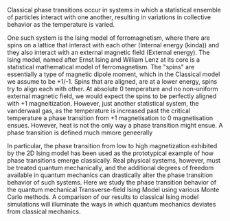 Classical phase transitions occur in systems in which a statistical ensemble of particles interact with one another, resulting in variations in collective behavior as the temperature is varied.

One such system is the Ising model of ferromagnetism, where there are spins on a lattice that interact with each other (Internal energy (kinda)) and they also interact with an external magnetic field (External energy). The Ising model, named after Ernst Ising and William Lenz at its core is a statistical mathematical model of ferromagnetism. The "spins" are essentially a type of magnetic dipole moment, which in the Classical model we assume to be +1/-1. Spins that are aligned, are at a lower energy, spins try to align each with other. At absolute 0 temperature and no non-uniform external magnetic field, we would expect the spins to be perfectly aligned with +1 magneitization. However, just another statistical system, the vanderwaal gas, as the temperature is increased past the critical temperature a phase transition from +1 magnetisation to 0 magnetisation ensues. However, heat is not the only way a phase transition might ensue. A phase transition is defined much mmore geneerally 







In particular, the phase transition from low to high magnetization exhibited by the 2D Ising model has been used as the prototypical example of how phase transitions emerge classically. Real physical systems, however, must be treated quantum mechanically, and the additional degrees of freedom available in quantum mechanics can drastically alter the phase transition behavior of such systems. Here we study the phase transition behavior of the quantum mechanical Transverse-field Ising Model using various Monte Carlo methods. A comparison of our results to classical Ising model simulations will illuminate the ways in which quantum mechanics deviates from classical mechanics.
